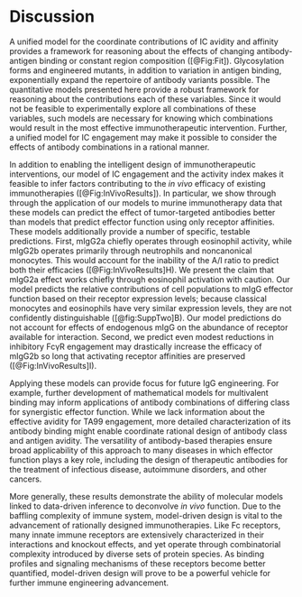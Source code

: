 # Discussion

A unified model for the coordinate contributions of IC avidity and affinity provides a framework for reasoning about the effects of changing antibody-antigen binding or constant region composition ([@Fig:Fit]). Glycosylation forms and engineered mutants, in addition to variation in antigen binding, exponentially expand the repertoire of antibody variants possible. The quantitative models presented here provide a robust framework for reasoning about the contributions each of these variables. Since it would not be feasible to experimentally explore all combinations of these variables, such models are necessary for knowing which combinations would result in the most effective immunotherapeutic intervention. Further, a unified model for IC engagement may make it possible to consider the effects of antibody combinations in a rational manner.

In addition to enabling the intelligent design of immunotherapeutic interventions, our model of IC engagement and the activity index makes it feasible to infer factors contributing to the *in vivo* efficacy of existing immunotherapies ([@Fig:InVivoResults]). In particular, we show through through the application of our models to murine immunotherapy data that these models can predict the effect of tumor-targeted antibodies better than models that predict effector function using only receptor affinities. These models additionally provide a number of specific, testable predictions. First, mIgG2a chiefly operates through eosinophil activity, while mIgG2b operates primarily through neutrophils and noncanonical monocytes. This would account for the inability of the A/I ratio to predict both their efficacies ([@Fig:InVivoResults]H). We present the claim that mIgG2a effect works chiefly through eosinophil activation with caution. Our model predicts the relative contributions of cell populations to mIgG effector function based on their receptor expression levels; because classical monocytes and eosinophils have very similar expression levels, they are not confidently distinguishable ([@fig:SuppTwo]B). Our model predictions do not account for effects of endogenous mIgG on the abundance of receptor available for interaction. Second, we predict even modest reductions in inhibitory FcγR engagement may drastically increase the efficacy of mIgG2b so long that activating receptor affinities are preserved ([@Fig:InVivoResults]I).

Applying these models can provide focus for future IgG engineering. For example, further development of mathematical models for multivalent binding may inform applications of antibody combinations of differing class for synergistic effector function. While we lack information about the effective avidity for TA99 engagement, more detailed characterization of its antibody binding might enable coordinate rational design of antibody class and antigen avidity. The versatility of antibody-based therapies ensure broad applicability of this approach to many diseases in which effector function plays a key role, including the design of therapeutic antibodies for the treatment of infectious disease, autoimmune disorders, and other cancers. 

More generally, these results demonstrate the ability of molecular models linked to data-driven inference to deconvolve *in vivo* function. Due to the baffling complexity of immune system, model-driven design is vital to the advancement of rationally designed immunotherapies. Like Fc receptors, many innate immune receptors are extensively characterized in their interactions and knockout effects, and yet operate through combinatorial complexity introduced by diverse sets of protein species. As binding profiles and signaling mechanisms of these receptors become better quantified, model-driven design will prove to be a powerful vehicle for further immune engineering advancement.
